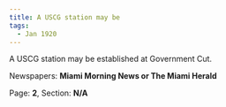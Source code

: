 ```yaml
---  
title: A USCG station may be  
tags:  
  - Jan 1920  
---  
```

  
A USCG station may be established at Government Cut.  
  
Newspapers: **Miami Morning News or The Miami Herald**  
  
Page: **2**, Section: **N/A** 
